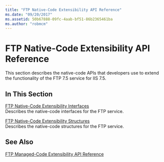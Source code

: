 ```yaml
---
title: "FTP Native-Code Extensibility API Reference"
ms.date: "09/20/2017"
ms.assetid: 50b67888-09fc-4aab-bf51-86b2365461ba
ms.author: "robmcm"
---
```

# FTP Native-Code Extensibility API Reference
This section describes the native-code APIs that developers use to extend the functionality of the FTP 7.5 service for IIS 7.5.  
  
## In This Section  
 [FTP Native-Code Extensibility Interfaces](../../ftp-extensibility-reference\native-code-api-reference\ftp-native-code-extensibility-interfaces.md)  
 Describes the native-code interfaces for the FTP service.  
  
 [FTP Native-Code Extensibility Structures](../../ftp-extensibility-reference\native-code-api-reference\ftp-native-code-extensibility-structures.md)  
 Describes the native-code structures for the FTP service.  
  
## See Also  
 [FTP Managed-Code Extensibility API Reference](https://msdn.microsoft.com/library/e7b57c2a-e14c-4f14-9707-df95ab8b3660)
